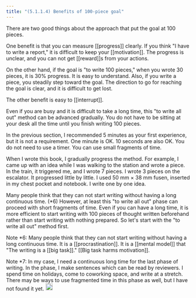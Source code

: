 ```yaml
---
title: "(5.1.1.4) Benefits of 100-piece goal"
---
```


There are two good things about the approach that put the goal at 100 pieces.

One benefit is that you can measure [[progress]] clearly. If you think "I have to write a report," it is difficult to keep your [[motivation]]. The progress is unclear, and you can not get [[reward]]s from your actions.

On the other hand, if the goal is "to write 100 pieces," when you wrote 30 pieces, it is 30% progress. It is easy to understand. Also, if you write a piece, you steadily step toward the goal. The direction to go for reaching the goal is clear, and it is difficult to get lost.

The other benefit is easy to [[interrupt]].

Even if you are busy and it is difficult to take a long time, this "to write all out" method can be advanced gradually. You do not have to be sitting at your desk all the time until you finish writing 100 pieces.

In the previous section, I recommended 5 minutes as your first experience, but it is not a requirement. One minute is OK. 10 seconds are also OK. You do not need to use a timer. You can use small fragments of time.

When I wrote this book, I gradually progress the method. For example, I came up with an idea while I was walking to the station and wrote a piece. In the train, it triggered me, and I wrote 7 pieces. I wrote 3 pieces on the escalator. It progressed little by little. I used 50 mm × 38 mm fusen, inserted in my chest pocket and notebook. I write one by one idea.

Many people think that they can not start writing without having a long continuous time. (*6) However, at least this "to write all out" phase can proceed with short fragments of time. Even if you can have a long time, it is more efficient to start writing with 100 pieces of thought written beforehand rather than start writing with nothing prepared. So let's start with the "to write all out" method first.

Note *6: Many people think that they can not start writing without having a long continuous time. It is a [[procrastination]]. It is a [[mental model]] that "The writing is a [[big task]]." [[Big task harms motivation]].

Note *7: In my case, I need a continuous long time for the last phase of writing. In the phase, I make sentences which can be read by reviewers. I spend time on holidays, come to coworking space, and write at a stretch. There may be ways to use fragmented time in this phase as well, but I have not found it yet.
<img src='https://scrapbox.io/api/pages/nishio/en/icon' alt='en.icon' height="19.5"/>
